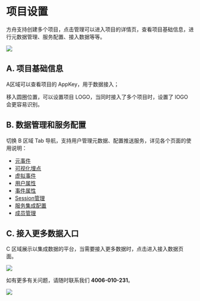 # 项目设置

  
方舟支持创建多个项目，点击管理可以进入项目的详情页，查看项目基础信息，进行元数据管理、服务配置、接入数据等等。

![ ](https://imguserradar.analysys.cn/fangzhou/img/2018/12/201812191122119940.png)

## A. 项目基础信息

A区域可以查看项目的 AppKey，用于数据接入；

移入圆圈位置，可以设置项目 LOGO，当同时接入了多个项目时，设置了 lOGO 会更容易识别。

## B. 数据管理和服务配置

切换 B 区域 Tab 导航，支持用户管理元数据、配置推送服务，详见各个页面的使用说明：

* [元事件](project-meta-events.md)
* [可视化埋点](project-virtualizer.md)
* [虚拟事件](project-merged-events.md)
* [用户属性](project-user-properties.md)
* [事件属性](project-event-properties.md)
* [Session管理](project-session.md)
* [服务集成配置](project-integrations.md)
* [成员管理](project-member.md)

## C. 接入更多数据入口

C 区域展示以集成数据的平台，当需要接入更多数据时，点击进入接入数据页面。

![ ](https://imguserradar.analysys.cn/fangzhou/img/2018/08/201808121723456670.png)

如有更多有关问题，请随时联系我们 **4006-010-231**。

[![ ](https://imguserradar.analysys.cn/fangzhou/img/2019/01/201901151711159657.jpeg)](https://ark.analysys.cn/view/sign/signup.html?campaign_id=2111486795&utm_campaign=文档注册&utm_medium=自媒体&utm_source=文档&utm_content=&utm_term=)

